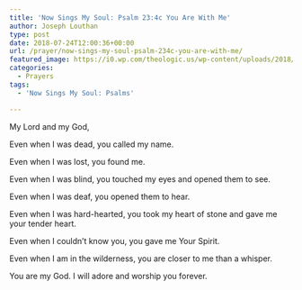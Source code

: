 ```yaml
---
title: 'Now Sings My Soul: Psalm 23:4c You Are With Me'
author: Joseph Louthan
type: post
date: 2018-07-24T12:00:36+00:00
url: /prayer/now-sings-my-soul-psalm-234c-you-are-with-me/
featured_image: https://i0.wp.com/theologic.us/wp-content/uploads/2018/07/Tulipa_systola_2_gp.jpg?resize=640%2C481
categories:
  - Prayers
tags:
  - 'Now Sings My Soul: Psalms'

---
```

</pre>
  My Lord and my God,
  
  Even when I was dead,
  	you called my name.
  
  Even when I was lost, 
  	you found me.
  
  Even when I was blind,
  	you touched my eyes 
    and opened them to see.
  
  Even when I was deaf,
  	you opened them to hear.
  
  Even when I was hard-hearted, 
  	you took my heart of stone 
    and gave me your tender heart.
  
  Even when I couldn’t know you,
  	you gave me Your Spirit.
  
  Even when I am in the wilderness,
  	you are closer to me than a whisper.
  
  You are my God. I will adore 
  and worship you forever.
  </pre>